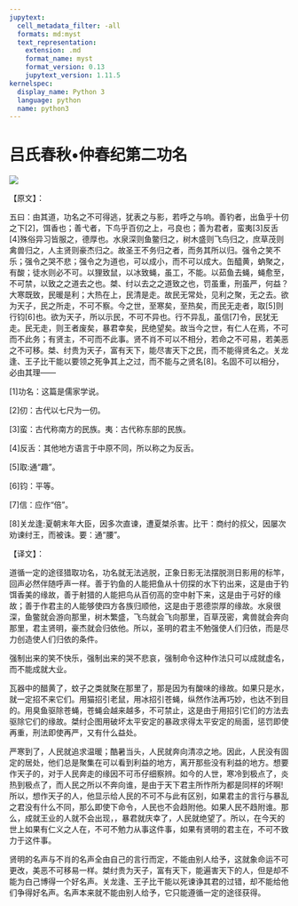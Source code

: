 ```yaml
---
jupytext:
  cell_metadata_filter: -all
  formats: md:myst
  text_representation:
    extension: .md
    format_name: myst
    format_version: 0.13
    jupytext_version: 1.11.5
kernelspec:
  display_name: Python 3
  language: python
  name: python3
---
```

# 吕氏春秋&#8226;仲春纪第二功名

![](image/cover.jpg)

【原文】：

五曰：由其道，功名之不可得逃，犹表之与影，若呼之与响。善钓者，出鱼乎十仞之下[2]，饵香也；善弋者，下鸟乎百仞之上，弓良也；善为君者，蛮夷[3]反舌[4]殊俗异习皆服之，德厚也。水泉深则鱼鳖归之，树木盛则飞鸟归之，庶草茂则禽兽归之，人主贤则豪杰归之。故圣王不务归之者，而务其所以归。强令之笑不乐；强令之哭不悲；强令之为道也，可以成小，而不可以成大。缶醯黄，蚋聚之，有酸；徒水则必不可。以狸致鼠，以冰致蝇，虽工，不能。以茹鱼去蝇，蝇愈至，不可禁，以致之之道去之也。桀、纣以去之之道致之也，罚虽重，刑虽严，何益？大寒既致，民暖是利；大热在上，民清是走。故民无常处，见利之聚，无之去。欲为天子，民之所走，不可不察。今之世，至寒矣，至热矣，而民无走者，取[5]则行钧[6]也。欲为天子，所以示民，不可不异也。行不异乱，虽信[7]令，民犹无走。民无走，则王者废矣，暴君幸矣，民绝望矣。故当今之世，有仁人在焉，不可而不此务；有贤主，不可而不此事。贤不肖不可以不相分，若命之不可易，若美恶之不可移。桀、纣贵为天子，富有天下，能尽害天下之民，而不能得贤名之。关龙逢、王子比干能以要领之死争其上之过，而不能与之贤名[8]。名固不可以相分，必由其理——

[1]功名：这篇是儒家学说。

[2]仞：古代以七尺为一仞。

[3]蛮：古代称南方的民族。夷：古代称东部的民族。

[4]反舌：其他地方语言于中原不同，所以称之为反舌。

[5]取:通“趣”。

[6]钧：平等。

[7]信：应作“倍”。

[8]关龙逢:夏朝末年大臣，因多次直谏，遭夏桀杀害。比干：商纣的叔父，因屡次劝谏纣王，而被诛。要：通“腰”。

【译文】：

道循一定的途径猎取功名，功名就无法逃脱，正象日影无法摆脱测日影用的标竿，回声必然伴随呼声一样。善于钓鱼的人能把鱼从十仞探的水下钓出来，这是由于钓饵香美的缘故，善于射猎的人能把鸟从百仞高的空中射下来，这是由于弓好的缘故；善于作君主的人能够使四方各族归顺他，这是由于恩德崇厚的缘故。水泉很深，鱼鳖就会游向那里，树木繁盛，飞鸟就会飞向那里，百草茂密，禽兽就会奔向那里，君主贤明，豪杰就会归依他。所以，圣明的君主不勉强使人们归依，而是尽力创造使人们归依的条件。

强制出来的笑不快乐，强制出来的哭不悲哀，强制命令这种作法只可以成就虚名，而不能成就大业。

瓦器中的醋黄了，蚊子之类就聚在那里了，那是因为有酸味的缘故。如果只是水，就一定招不来它们。用猫招引老鼠，用冰招引苍蝇，纵然作法再巧妙，也达不到目的。用臭鱼驱除苍蝇，苍蝇会越来越多，不可禁止，这是由于用招引它们的方法去驱除它们的缘故。桀纣企图用破坏太平安定的暴政求得太平安定的局面，惩罚即使再重，刑法即使再严，又有什么益处。

严寒到了，人民就追求温暖；酷暑当头，人民就奔向清凉之地。因此，人民没有固定的居处，他们总是聚集在可以看到利益的地方，离开那些没有利益的地方。想要作天子的，对于人民奔走的缘因不可币仔细察辨。如今的人世，寒冷到极点了，炎热到极点了，而人民之所以不奔向谁，是由于天下君主所怍所为都是同样的坏啊!所以，想作天子的人，他显示给人民的不可不与此有区别，如果君主的言行与暴乱之君没有什么不同，那么即使下命令，人民也不会趋附他。如果人民不趋附谁。那么，成就王业的人就不会出现，，暴君就庆幸了，人民就绝望了。所以，在今天的世上如果有仁义之人在，不可不勉力从事这件事，如果有贤明的君主在，不可不致力于这件事。

贤明的名声与不肖的名声全由自己的言行而定，不能由别人给予，这就象命运不可更改，美恶不可移易一样。桀纣贵为天子，富有天下，能遍害天下的人，但是却不能为白己博得一个好名声。关龙逢、王子比干能以死谏诤其君的过错，却不能给他们争得好名声。名声本来就不能由别人给予，它只能遵循一定的途径获得。



